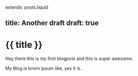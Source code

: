 extends: posts.liquid

title: Another draft
draft: true
---
# {{ title }}

Hey there this is my first blogpost and this is super awesome.

My Blog is lorem ipsum like, yes it is..

